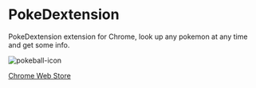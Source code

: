# PokeDextension
PokeDextension extension for Chrome, look up any pokemon at any time and get some info.

![pokeball-icon](https://github.com/DanteB918/PokeDextension/assets/100642899/34902143-b21c-4b18-8be5-67c6cff5ef1a)

[Chrome Web Store](https://chromewebstore.google.com/detail/pok%C3%A9dextension/abodchomfjonjkangmkadfacjlmjkgof)
